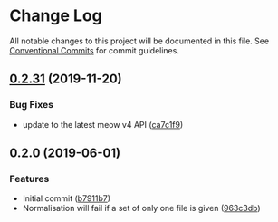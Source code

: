 # Change Log

All notable changes to this project will be documented in this file.
See [Conventional Commits](https://conventionalcommits.org) for commit guidelines.

## [0.2.31](https://gitlab.com/codsen/codsen/compare/json-comb@0.2.30...json-comb@0.2.31) (2019-11-20)


### Bug Fixes

* update to the latest meow v4 API ([ca7c1f9](https://gitlab.com/codsen/codsen/commit/ca7c1f9b1e28dd7540442fa19f9ca4b7855b9e34))





## 0.2.0 (2019-06-01)

### Features

- Initial commit ([b7911b7](https://gitlab.com/codsen/codsen/commit/b7911b7))
- Normalisation will fail if a set of only one file is given ([963c3db](https://gitlab.com/codsen/codsen/commit/963c3db))
